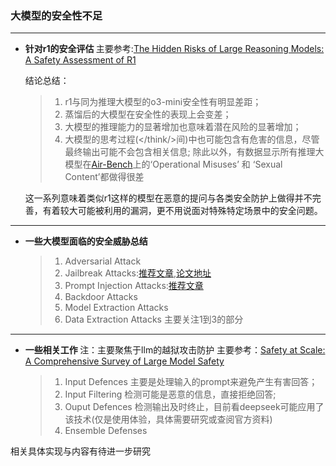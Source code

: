 ### 大模型的安全性不足


---
* <strong> 针对r1的安全评估 </strong>
  主要参考:[The Hidden Risks of Large Reasoning Models: A Safety Assessment of R1](https://arxiv.org/abs/2502.12659)

  结论总结：
  > 1. r1与同为推理大模型的o3-mini安全性有明显差距；
  > 2. 蒸馏后的大模型在安全性的表现上会变差；
  > 3. 大模型的推理能力的显著增加也意味着潜在风险的显著增加；
  > 4. 大模型的思考过程(</think/>间)中也可能包含有危害的信息，尽管最终输出可能不会包含相关信息;
  > 除此以外，有数据显示所有推理大模型在[Air-Bench](https://arxiv.org/abs/2407.17436)上的‘Operational
 Misuses’ 和 ‘Sexual Content’都做得很差

  这一系列意味着类似r1这样的模型在恶意的提问与各类安全防护上做得并不完善，有着较大可能被利用的漏洞，更不用说面对特殊特定场景中的安全问题。
  
---
* <strong> 一些大模型面临的安全威胁总结 </strong>
  > 1. Adversarial Attack
  > 2. Jailbreak Attacks:[推荐文章](https://blog.csdn.net/qq_27590277/article/details/140598669),[论文地址](https://arxiv.org/abs/2407.04295)
  > 3. Prompt Injection Attacks:[推荐文章](https://zhuanlan.zhihu.com/p/647162002)
  > 4. Backdoor Attacks
  > 5. Model Extraction Attacks
  > 6. Data Extraction Attacks
  主要关注1到3的部分

---

* <strong> 一些相关工作 </strong>
  注：主要聚焦于llm的越狱攻击防护
  主要参考：[Safety at Scale: A Comprehensive Survey of Large Model Safety](https://arxiv.org/abs/2502.05206)
  > 1. Input Defences 主要是处理输入的prompt来避免产生有害回答；
  > 2. Input Filtering 检测可能是恶意的信息，直接拒绝回答;
  > 3. Ouput Defences 检测输出及时终止，目前看deepseek可能应用了该技术(仅是使用体验，具体需要研究或查阅官方资料)
  > 4. Ensemble Defenses 

相关具体实现与内容有待进一步研究